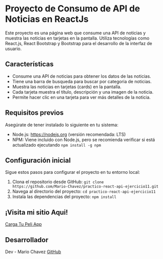 # Proyecto de Consumo de API de Noticias en ReactJs

Este proyecto es una página web que consume una API de noticias y muestra las noticias en tarjetas en la pantalla. Utiliza tecnologías como React.js, React Bootstrap y Bootstrap para el desarrollo de la interfaz de usuario.

## Características

-   Consume una API de noticias para obtener los datos de las noticias.
-   Tiene una barra de busqueda para buscar por categoria de noticias.
-   Muestra las noticias en tarjetas (cards) en la pantalla.
-   Cada tarjeta muestra el título, descripción y una imagen de la noticia.
-   Permite hacer clic en una tarjeta para ver más detalles de la noticia.

## Requisitos previos

Asegúrate de tener instalado lo siguiente en tu sistema:

-   Node.js: https://nodejs.org (versión recomendada: LTS)
-   NPM: Viene incluido con Node.js, pero se recomienda verificar si está actualizado ejecutando `npm install -g npm`

## Configuración inicial

Sigue estos pasos para configurar el proyecto en tu entorno local:

1. Clona el repositorio desde GitHub: `git clone https://github.com/Mario-Chavez/practico-react-api-ejercicio11.git`
2. Navega al directorio del proyecto: `cd practico-react-api-ejercicio11`
3. Instala las dependencias del proyecto: `npm install`

## ¡Visita mi sitio Aqui!

[Carga Tu Peli App](https://practico-react-ejercicio10.netlify.app)

## Desarrollador

Dev - Mario Chavez [GitHub](https://github.com/Mario-Chavez)
